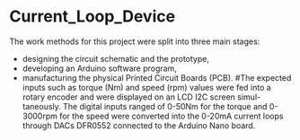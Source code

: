 # Current_Loop_Device
The work methods for this project were split into three main stages: 
 + designing the circuit schematic and the prototype,
 + developing an Arduino software program,
 + manufacturing the physical Printed Circuit Boards (PCB).
#The expected inputs such as torque (Nm) and speed (rpm) values were fed into a rotary encoder and were displayed on an LCD I2C screen simul-taneously.
The digital inputs ranged of 0-50Nm for the torque and 0-3000rpm for the speed were converted into the 0-20mA current loops through DACs DFR0552 connected to the Arduino Nano board.
